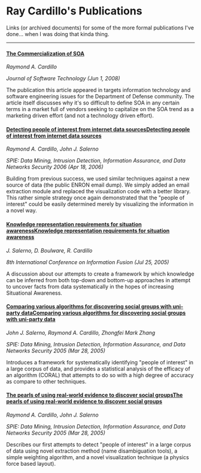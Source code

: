# Ray Cardillo's Publications

Links (or archived documents) for some of the more formal publications I've done... when I was doing that kinda thing.

-----


#### [The Commercialization of SOA](./2008_06_01_ServiceOrientedArchitecture.pdf)

_Raymond A. Cardillo_

_Journal of Software Technology (Jun 1, 2008)_

The publication this article appeared in targets information technology and software engineering issues for the Department of Defense community. The article itself discusses why it's so difficult to define SOA in any certain terms in a market full of vendors seeking to capitalize on the SOA trend as a marketing driven effort (and not a technology driven effort).


#### [Detecting people of interest from internet data sourcesDetecting people of interest from internet data sources](http://dx.doi.org/10.1117/12.665718)

_Raymond A. Cardillo, John J. Salerno_

_SPIE: Data Mining, Intrusion Detection, Information Assurance, and Data Networks Security 2006 (Apr 18, 2006)_

Building from previous success, we used similar techniques against a new source of data (the public ENRON email dump). We simply added an email extraction module and replaced the visualization code with a better library. This rather simple strategy once again demonstrated that the "people of interest" could be easily determined merely by visualizing the information in a novel way.


#### [Knowledge representation requirements for situation awarenessKnowledge representation requirements for situation awareness](http://ieeexplore.ieee.org/xpl/articleDetails.jsp?arnumber=1591822)

_J. Salerno, D. Boulware, R. Cardillo_

_8th International Conference on Information Fusion (Jul 25, 2005)_

A discussion about our attempts to create a framework by which knowledge can be inferred from both top-down and bottom-up approaches in attempt to uncover facts from data systematically in the hopes of increasing Situational Awareness.


#### [Comparing various algorithms for discovering social groups with uni-party dataComparing various algorithms for discovering social groups with uni-party data](http://dx.doi.org/10.1117/12.603680)

_John J. Salerno, Raymond A. Cardillo, Zhongfei Mark Zhang_

_SPIE: Data Mining, Intrusion Detection, Information Assurance, and Data Networks Security 2005 (Mar 28, 2005)_

Introduces a framework for systematically identifying "people of interest" in a large corpus of data, and provides a statistical analysis of the efficacy of an algorithm (CORAL) that attempts to do so with a high degree of accuracy as compare to other techniques.


#### [The pearls of using real-world evidence to discover social groupsThe pearls of using real-world evidence to discover social groups](http://dx.doi.org/10.1117/12.603763)

_Raymond A. Cardillo, John J. Salerno_

_SPIE: Data Mining, Intrusion Detection, Information Assurance, and Data Networks Security 2005 (Mar 28, 2005)_

Describes our first attempts to detect "people of interest" in a large corpus of data using novel extraction method (name disambiguation tools), a simple weighting algorithm, and a novel visualization technique (a physics force based layout).
